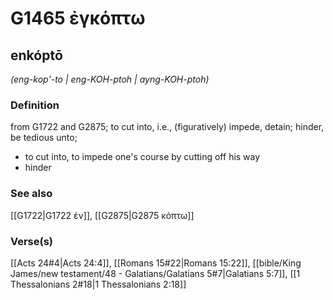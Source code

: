 # G1465 ἐγκόπτω

## enkóptō

_(eng-kop'-to | eng-KOH-ptoh | ayng-KOH-ptoh)_

### Definition

from G1722 and G2875; to cut into, i.e., (figuratively) impede, detain; hinder, be tedious unto; 

- to cut into, to impede one's course by cutting off his way
- hinder

### See also

[[G1722|G1722 ἐν]], [[G2875|G2875 κόπτω]]

### Verse(s)

[[Acts 24#4|Acts 24:4]], [[Romans 15#22|Romans 15:22]], [[bible/King James/new testament/48 - Galatians/Galatians 5#7|Galatians 5:7]], [[1 Thessalonians 2#18|1 Thessalonians 2:18]]